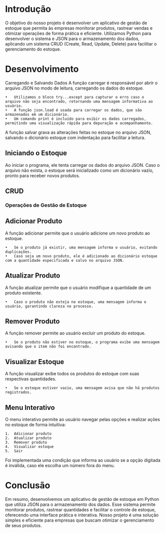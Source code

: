 # Introdução
O objetivo do nosso projeto é desenvolver um aplicativo de gestão de estoque que permita às empresas monitorar produtos, rastrear vendas e otimizar operações de forma prática e eficiente. Utilizamos Python para desenvolver o sistema e JSON para o armazenamento dos dados, aplicando um sistema CRUD (Create, Read, Update, Delete) para facilitar o gerenciamento do estoque.

# Desenvolvimento
Carregando e Salvando Dados
A função carregar é responsável por abrir o arquivo JSON no modo de leitura, carregando os dados do estoque.

	•	Utilizamos o bloco try...except para capturar o erro caso o arquivo não seja encontrado, retornando uma mensagem informativa ao usuário.
	•	A função json.load é usada para carregar os dados, que são armazenados em um dicionário.
	•	Um comando print é incluído para exibir os dados carregados, permitindo uma visualização rápida para depuração e acompanhamento.

A função salvar grava as alterações feitas no estoque no arquivo JSON, salvando o dicionário estoque com indentação para facilitar a leitura.

## Iniciando o Estoque
Ao iniciar o programa, ele tenta carregar os dados do arquivo JSON. Caso o arquivo não exista, o estoque será inicializado como um dicionário vazio, pronto para receber novos produtos.

## CRUD
### Operações de Gestão de Estoque
## Adicionar Produto
A função adicionar permite que o usuário adicione um novo produto ao estoque.

	•	Se o produto já existir, uma mensagem informa o usuário, evitando duplicações.
	•	Caso seja um novo produto, ele é adicionado ao dicionário estoque com a quantidade especificada e salvo no arquivo JSON.

## Atualizar Produto
A função atualizar permite que o usuário modifique a quantidade de um produto existente.

	•	Caso o produto não esteja no estoque, uma mensagem informa o usuário, garantindo clareza no processo.

## Remover Produto
A função remover permite ao usuário excluir um produto do estoque.

	•	Se o produto não estiver no estoque, o programa exibe uma mensagem avisando que o item não foi encontrado.

## Visualizar Estoque
A função visualizar exibe todos os produtos do estoque com suas respectivas quantidades.

	•	Se o estoque estiver vazio, uma mensagem avisa que não há produtos registrados.

## Menu Interativo

O menu interativo permite ao usuário navegar pelas opções e realizar ações no estoque de forma intuitiva:

	1.	Adicionar produto
	2.	Atualizar produto
	3.	Remover produto
	4.	Visualizar estoque
	5.	Sair

Foi implementada uma condição que informa ao usuário se a opção digitada é inválida, caso ele escolha um número fora do menu.

# Conclusão
Em resumo, desenvolvemos um aplicativo de gestão de estoque em Python que utiliza JSON para o armazenamento dos dados. Esse sistema permite monitorar produtos, rastrear quantidades e facilitar o controle de estoque, oferecendo uma interface prática e interativa. Nosso projeto é uma solução simples e eficiente para empresas que buscam otimizar o gerenciamento de seus produtos.

